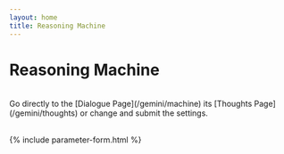 ```yaml
---
layout: home
title: Reasoning Machine
---
```

# Reasoning Machine

<br>
Go directly to the [Dialogue Page](/gemini/machine) its [Thoughts Page](/gemini/thoughts) or change and submit the settings.
<br><br>

{% include parameter-form.html %}

